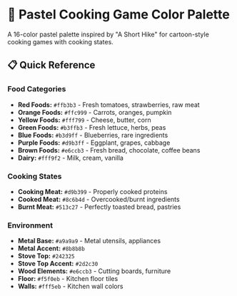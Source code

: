 # 🎨 Pastel Cooking Game Color Palette

A 16-color pastel palette inspired by "A Short Hike" for cartoon-style cooking games with cooking states.

## 📋 Quick Reference

### Food Categories
- **Red Foods:** `#ffb3b3` - Fresh tomatoes, strawberries, raw meat
- **Orange Foods:** `#ffc999` - Carrots, oranges, pumpkin
- **Yellow Foods:** `#fff799` - Cheese, butter, corn
- **Green Foods:** `#b3ffb3` - Fresh lettuce, herbs, peas
- **Blue Foods:** `#b3d9ff` - Blueberries, rare ingredients
- **Purple Foods:** `#d9b3ff` - Eggplant, grapes, cabbage
- **Brown Foods:** `#e6ccb3` - Fresh bread, chocolate, coffee beans
- **Dairy:** `#fff9f2` - Milk, cream, vanilla

### Cooking States
- **Cooking Meat:** `#d9b399` - Properly cooked proteins
- **Cooked Meat:** `#8c6b4d` - Overcooked/burnt ingredients
- **Burnt Meat:** `#513c27` - Perfectly toasted bread, pastries

### Environment
- **Metal Base:** `#a9a9a9` - Metal utensils, appliances
- **Metal Accent:** `#8b8b8b`
- **Stove Top:** `#242325`
- **Stove Top Accent:** `#2d2c30`
- **Wood Elements:** `#e6ccb3` - Cutting boards, furniture
- **Floor:** `#f5f0eb` - Kitchen floor tiles
- **Walls:** `#fff5eb` - Kitchen wall colors
